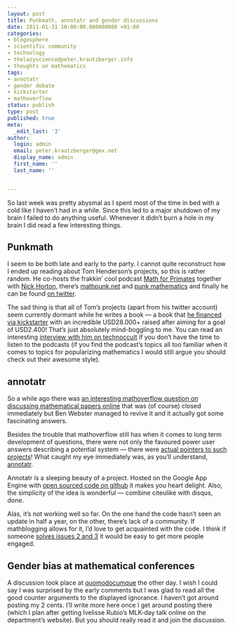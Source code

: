 ```yaml
---
layout: post
title: Punkmath, annotatr and gender discussions
date: 2011-01-31 10:00:00.000000000 +01:00
categories:
- blogosphere
- scientific community
- technology
- thelazyscience@peter.krautzberger.info
- thoughts on mathematics
tags:
- annotatr
- gender debate
- kickstarter
- mathoverflow
status: publish
type: post
published: true
meta:
  _edit_last: '3'
author:
  login: admin
  email: peter.krautzberger@gmx.net
  display_name: admin
  first_name: ''
  last_name: ''


---
```


So last week was pretty abysmal as I spent most of the time in bed with a cold like I haven’t had in a while. Since this led to a major shutdown of my brain I failed to do anything useful. Whenever it didn’t burn a hole in my brain I did read a few interesting things.

## Punkmath

I seem to be both late and early to the party. I cannot quite reconstruct how I ended up reading about Tom Henderson’s projects, so this is rather random. He co-hosts the frakkin’ cool podcast [Math for Primates](http://www.mathforprimates.com/) together with [Nick Horton](http://www.sapiengames.com/), there’s [mathpunk.net](http://www.mathpunk.net/) and [punk mathematics](http://punkmathematics.com/) and finally he can be found [on twitter](http://twitter.com/mathpunk).

The sad thing is that all of Tom’s projects (apart from his twitter account) seem currently dormant while he writes a book — a book that [he financed via kickstarter](http://www.kickstarter.com/projects/1541803748/punk-mathematics) with an incredible USD28.000+ raised after aiming for a goal of USD2.400! That’s just absolutely mind-boggling to me. You can read an interesting [interview with him on technoccult](http://technoccult.net/archives/2010/02/25/the-punk-rock-philosophy-of-mathematics-technoccult-interviews-tom-henderson/) if you don’t have the time to listen to the podcasts (if you find the podcast’s topics all too familiar when it comes to topics for popularizing mathematics I would still argue you should check out their awesome style).

## annotatr

So a while ago there was [an interesting mathoverflow question on discussing mathematical papers online](http://mathoverflow.net/questions/51056/are-there-any-good-websites-for-hosting-discussions-of-mathematical-papers) that was (of course) closed immediately but Ben Webster managed to revive it and it actually got some fascinating answers.

Besides the trouble that mathoverflow still has when it comes to long term development of questions, there were not only the favoured power user answers describing a potential system — there were [actual pointers to such projects](http://www.quora.com/What-are-some-websites-where-one-can-post-commentary-and-reviews-of-academic-papers)! What caught my eye immediately was, as you’ll understand, [annotatr](http://annotatr.appspot.com/).

Annotatr is a sleeping beauty of a project. Hosted on the Google App Engine with [open sourced code on github](https://github.com/mreid/annotatr) it makes you heart delight. Also, the simplicity of the idea is wonderful — combine citeulike with disqus, done.

Alas, it’s not working well so far. On the one hand the code hasn’t seen an update in half a year, on the other, there’s lack of a community. If mathblogging allows for it, I’d love to get acquainted with the code. I think if someone [solves issues 2 and 3](https://github.com/mreid/annotatr/issues) it would be easy to get more people engaged.

## Gender bias at mathematical conferences

A discussion took place at [quomodocumque](http://quomodocumque.wordpress.com/2011/01/26/gendered-conference-campaign/) the other day. I wish I could say I was surprised by the early comments but I was glad to read all the good counter arguments to the displayed ignorance. I haven’t got around posting my 2 cents. I’ll write more here once I get around posting there (which I plan after getting Ivelisse Rubio’s <span class="caps">MLK</span>-day talk online on the department’s website). But you should really read it and join the discussion.